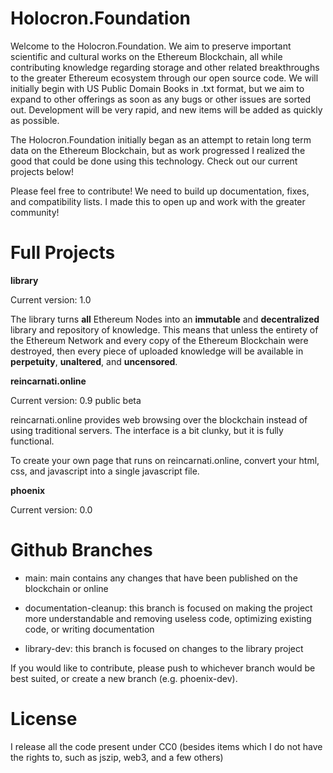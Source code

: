 # Holocron.Foundation

Welcome to the Holocron.Foundation. We aim to preserve important scientific and cultural works on the Ethereum Blockchain, all while contributing knowledge regarding storage and other related breakthroughs to the greater Ethereum ecosystem through our open source code. We will initially begin with US Public Domain Books in .txt format, but we aim to expand to other offerings as soon as any bugs or other issues are sorted out. Development will be very rapid, and new items will be added as quickly as possible.

The Holocron.Foundation initially began as an attempt to retain long term data on the Ethereum Blockchain, but as work progressed I realized the good that could be done using this technology. Check out our current projects below!

Please feel free to contribute! We need to build up documentation, fixes, and compatibility lists. I made this to open up and work with the greater community!

# Full Projects

**library**

Current version: 1.0

The library turns **all** Ethereum Nodes into an **immutable** and **decentralized** library and repository of knowledge. This means that unless the entirety of the Ethereum Network and every copy of the Ethereum Blockchain were destroyed, then every piece of uploaded knowledge will be available in **perpetuity**, **unaltered**, and **uncensored**.

**reincarnati.online**

Current version: 0.9 public beta

reincarnati.online provides web browsing over the blockchain instead of using traditional servers. The interface is a bit clunky, but it is fully functional.

To create your own page that runs on reincarnati.online, convert your html, css, and javascript into a single javascript file.

**phoenix**

Current version: 0.0

# Github Branches

* main: main contains any changes that have been published on the blockchain or online

* documentation-cleanup: this branch is focused on making the project more understandable and removing useless code, optimizing existing code, or writing documentation

* library-dev: this branch is focused on changes to the library project

If you would like to contribute, please push to whichever branch would be best suited, or create a new branch (e.g. phoenix-dev).

# License

I release all the code present under CC0 (besides items which I do not have the rights to, such as jszip, web3, and a few others)
